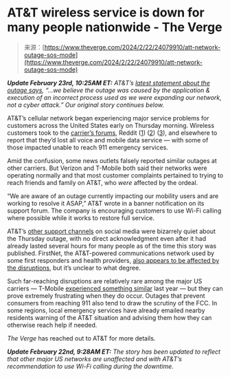 <!--yml
category: 未分类
date: 2024-05-27 15:05:25
-->

# AT&T wireless service is down for many people nationwide - The Verge

> 来源：[https://www.theverge.com/2024/2/22/24079910/att-network-outage-sos-mode](https://www.theverge.com/2024/2/22/24079910/att-network-outage-sos-mode)

***Update February 23rd, 10:25AM ET:** AT&T’s* [*latest statement about the outage says*](/e/23845009)*, “...we believe the outage was caused by the application & execution of an incorrect process used as we were expanding our network, not a cyber attack.” Our original story continues below.*

AT&T’s cellular network began experiencing major service problems for customers across the United States early on Thursday morning. Wireless customers took to the [carrier’s forums](https://forums.att.com/conversations/other-phones-devices/is-there-an-att-service-outage-i-am-unaware-of/65d7150a97bbc44b4a25e76c?source=ESsWCfCTA0000000L&wtExtndSource=cfm_Announcement_OutageThread), Reddit ([1](https://www.reddit.com/r/ATT/s/DyBVWIRyIK)) ([2](https://www.reddit.com/r/ATT/s/wBSasH8R9A)) ([3](https://www.reddit.com/r/ATT/s/s7hqDAmQ5J)), and elsewhere to report that they’d lost all voice and mobile data service — with some of those impacted unable to reach 911 emergency services.

Amid the confusion, some news outlets falsely reported similar outages at other carriers. But Verizon and T-Mobile both said their networks were operating normally and that most customer complaints pertained to trying to reach friends and family on AT&T, who *were* affected by the ordeal.

“We are aware of an outage currently impacting our mobility users and are working to resolve it ASAP,” AT&T wrote in a banner notification on its support forum. The company is encouraging customers to use Wi-Fi calling where possible while it works to restore full service.

AT&T’s [other support channels](https://twitter.com/ATTHelp) on social media were bizarrely quiet about the Thursday outage, with no direct acknowledgment even after it had already lasted several hours for many people as of the time this story was published. FirstNet, the AT&T-powered communications network used by some first responders and health providers, [also appears to be affected by the disruptions](https://www.reddit.com/r/ATT/comments/1ax3ic4/comment/krlcahi/?utm_source=share&utm_medium=web2x&context=3), but it’s unclear to what degree.

Such far-reaching disruptions are relatively rare among the major US carriers — T-Mobile [experienced something similar](/2023/2/14/23598880/tmobile-outage-down-no-service-iphone-sos) last year — but they can prove extremely frustrating when they do occur. Outages that prevent consumers from reaching 911 also tend to draw the scrutiny of the FCC. In some regions, local emergency services have already emailed nearby residents warning of the AT&T situation and advising them how they can otherwise reach help if needed.

*The Verge* has reached out to AT&T for more details.

***Update February 22nd, 9:28AM ET:** The story has been updated to reflect that other major US networks are unaffected and with AT&T’s recommendation to use Wi-Fi calling during the downtime.*